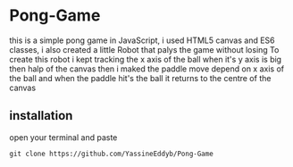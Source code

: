 # Pong-Game

this is a simple pong game in JavaScript,
i used HTML5 canvas and ES6 classes,
i also created a little Robot that palys the game without losing
To create this robot i kept tracking the x axis of the ball when it's y axis is big then halp of the canvas 
then i maked the paddle move depend on x axis of the ball
and when the paddle hit's the ball it returns to the centre of the canvas

## installation

open your terminal and paste 

```
git clone https://github.com/YassineEddyb/Pong-Game
```
 
